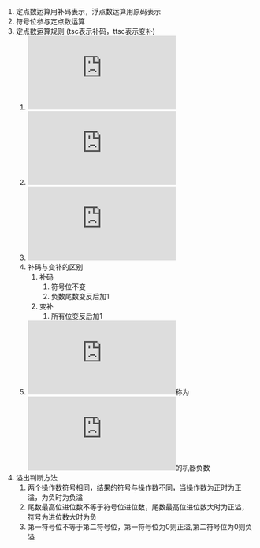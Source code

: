 1. 定点数运算用补码表示，浮点数运算用原码表示
2. 符号位参与定点数运算
3. 定点数运算规则 (tsc表示补码，ttsc表示变补)
    1. ![(X + Y)_{tsc} = X_{tsc} + Y_{tsc}](https://latex.codecogs.com/gif.latex?%28X%20&plus;%20Y%29_%7Btsc%7D%20%3D%20X_%7Btsc%7D%20&plus;%20Y_%7Btsc%7D "加法")
    2. ![(X - Y)_{tsc} = X_{tsc} + (-Y)_{tsc}](https://latex.codecogs.com/gif.latex?%28X%20-%20Y%29_%7Btsc%7D%20%3D%20X_%7Btsc%7D%20&plus;%20%28-Y%29_%7Btsc%7D "减法")
    3. ![(-Y)_{tsc} = \[Y_{tsc}\]_{ttsc}](https://latex.codecogs.com/gif.latex?%28-Y%29_%7Btsc%7D%20%3D%20%5BY_%7Btsc%7D%5D_%7Bttsc%7D)
    4. 补码与变补的区别
        1. 补码
            1. 符号位不变
            2. 负数尾数变反后加1
        2. 变补
            1. 所有位变反后加1
    5. ![(-Y)_{tsc}](https://latex.codecogs.com/gif.latex?%28-Y%29_%7Btsc%7D)称为![Y_{tsc}](https://latex.codecogs.com/gif.latex?Y_%7Btsc%7D)的机器负数
4. 溢出判断方法
    1. 两个操作数符号相同，结果的符号与操作数不同，当操作数为正时为正溢，为负时为负溢
    2. 尾数最高位进位数不等于符号位进位数，尾数最高位进位数大时为正溢，符号为进位数大时为负
    3. 第一符号位不等于第二符号位，第一符号位为0则正溢,第二符号位为0则负溢
